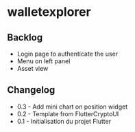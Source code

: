 # walletexplorer

## Backlog
* Login page to authenticate the user
* Menu on left panel
* Asset view

## Changelog
* 0.3 - Add mini chart on position widget
* 0.2 - Template from FlutterCryptoUI
* 0.1 - Initialisation du projet Flutter